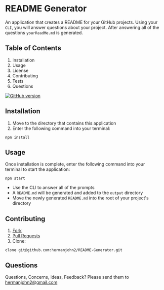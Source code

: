 # README Generator

An application that creates a README for your GitHub projects. Using your `CLI`, you will answer questions about your project. After answering all of the questions `yourReadMe.md` is generated.

## Table of Contents

1. Installation
2. Usage
3. License
4. Contributing
5. Tests
6. Questions

[![GitHub version](https://badge.fury.io/gh/hermanjohn2%2FREADME-Generator.svg)](https://github.com/hermanjohn2/README-Generator)

## Installation

1. Move to the directory that contains this application
2. Enter the following command into your terminal:

```
npm install
```

## Usage

Once installation is complete, enter the following command into your terminal to start the application:

```
npm start
```

- Use the CLI to answer all of the prompts
- A `README.md` will be generated and added to the `output` directory
- Move the newly generated `README.md` into the root of your project's directory

## Contributing

1. [Fork](https://github.com/hermanjohn2/README-Generator)
2. [Pull Requests](https://github.com/hermanjohn2/README-Generator/pulls)
3. Clone:

```
clone git@github.com:hermanjohn2/README-Generator.git
```

## Questions

Questions, Concerns, Ideas, Feedback? Please send them to [hermanjohn2@gmail.com](hermanjohn2@gmail.com)
